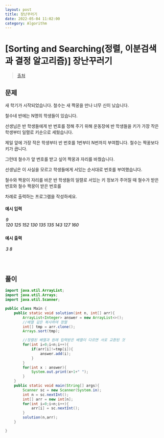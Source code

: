 ```yaml
---
layout: post
title: 장난꾸러기
date: 2022-05-04 11:02:00
category: Algorithm
---
```


# [Sorting and Searching(정렬, 이분검색과 결정 알고리즘)] 장난꾸러기

> [출처](https://www.inflearn.com/course/%EC%9E%90%EB%B0%94-%EC%95%8C%EA%B3%A0%EB%A6%AC%EC%A6%98-%EB%AC%B8%EC%A0%9C%ED%92%80%EC%9D%B4-%EC%BD%94%ED%85%8C%EB%8C%80%EB%B9%84/)

## 문제

새 학기가 시작되었습니다. 철수는 새 짝꿍을 만나 너무 신이 났습니다.

철수네 반에는 N명의 학생들이 있습니다.

선생님은 반 학생들에게 반 번호를 정해 주기 위해 운동장에 반 학생들을 키가 가장 작은 학생부터 일렬로 키순으로 세웠습니다.

제일 앞에 가장 작은 학생부터 반 번호를 1번부터 N번까지 부여합니다. 철수는 짝꿍보다 키가 큽니다.

그런데 철수가 앞 번호를 받고 싶어 짝꿍과 자리를 바꿨습니다.

선생님은 이 사실을 모르고 학생들에게 서있는 순서대로 번호를 부여했습니다.

철수와 짝꿍이 자리를 바꾼 반 학생들의 일렬로 서있는 키 정보가 주어질 때 철수가 받은 번호와 철수 짝꿍이 받은 번호를

차례로 출력하는 프로그램을 작성하세요.

#### 예시 입력

<h5 style = "margin-top:3px; margin-left:2px;font-weight:550">
9<br>
120 125 152 130 135 135 143 127 160

</h5>

#### 예시 출력

<h5 style = "margin-top:3px; margin-left:2px; font-weight:550">3 8</h5>

<div style="height:20px;"></div>

## 풀이

```java
import java.util.ArrayList;
import java.util.Arrays;
import java.util.Scanner;

public class Main {
    public static void solution(int n, int[] arr){
        ArrayList<Integer> answer = new ArrayList<>();
        //배열 깊은 복사하여 정렬
        int[] tmp = arr.clone();
        Arrays.sort(tmp);

        //정렬된 배열과 원래 입력받은 배열이 다르면 서로 교환된 것
        for(int i=0;i<n;i++){
            if(arr[i]!=tmp[i]){
                answer.add(i);
            }
        }
        for(int x : answer){
            System.out.print(x+1+" ");
        }
    }
    public static void main(String[] args){
        Scanner sc = new Scanner(System.in);
        int n = sc.nextInt();
        int[] arr = new int[n];
        for(int i=0;i<n;i++){
            arr[i] = sc.nextInt();
        }
        solution(n,arr);
    }

}
```
